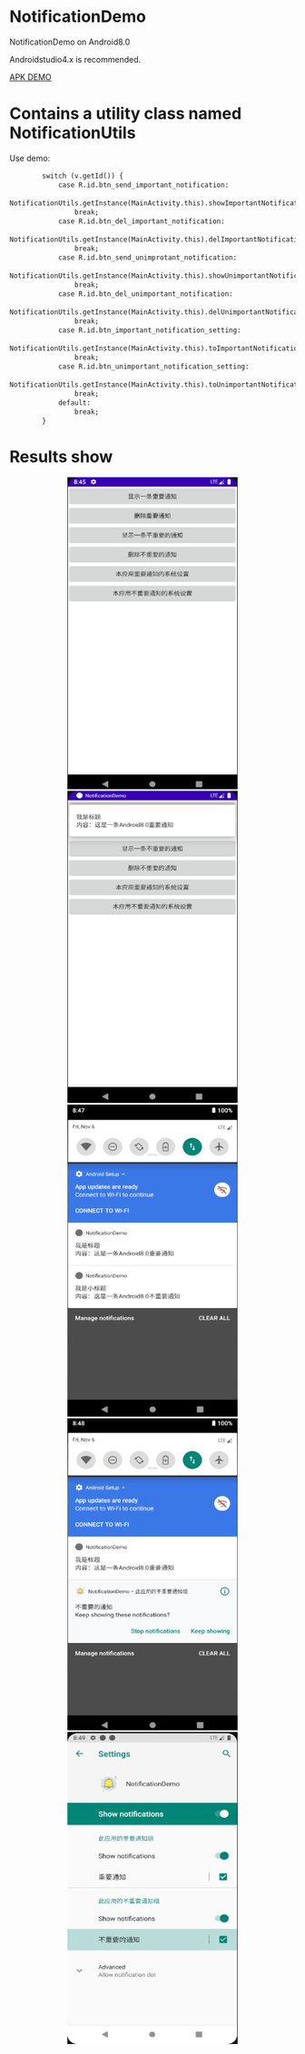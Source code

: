 # NotificationDemo
NotificationDemo on Android8.0

Androidstudio4.x is recommended.

[APK DEMO](https://github.com/LankyBin/NotificationDemo/raw/main/APK_Demo/NotificationDemo_Androido.apk)
# Contains a utility class named NotificationUtils
Use demo:

```
        switch (v.getId()) {
            case R.id.btn_send_important_notification:
                NotificationUtils.getInstance(MainActivity.this).showImportantNotification();
                break;
            case R.id.btn_del_important_notification:
                NotificationUtils.getInstance(MainActivity.this).delImportantNotification();
                break;
            case R.id.btn_send_unimprotant_notification:
                NotificationUtils.getInstance(MainActivity.this).showUnimportantNotification();
                break;
            case R.id.btn_del_unimportant_notification:
                NotificationUtils.getInstance(MainActivity.this).delUnimportantNotification();
                break;
            case R.id.btn_important_notification_setting:
                NotificationUtils.getInstance(MainActivity.this).toImportantNotificationSetting();
                break;
            case R.id.btn_unimportant_notification_setting:
                NotificationUtils.getInstance(MainActivity.this).toUnimportantNotificationSetting();
                break;
            default:
                break;
        }
```
# Results show
<div align=center><img src="https://github.com/LankyBin/NotificationDemo/blob/main/raw/20201106164605.png" width="300" height="550" ><div>
<div align=center><img src="https://github.com/LankyBin/NotificationDemo/blob/main/raw/20201106164804.png" width="300" height="550" ><div>
<div align=center><img src="https://github.com/LankyBin/NotificationDemo/blob/main/raw/20201106164922.png" width="300" height="550" ><div>
<div align=center><img src="https://github.com/LankyBin/NotificationDemo/blob/main/raw/20201106164931.png" width="300" height="550" ><div>
<div align=center><img src="https://github.com/LankyBin/NotificationDemo/blob/main/raw/20201106164940.png" width="300" height="550" ><div>

